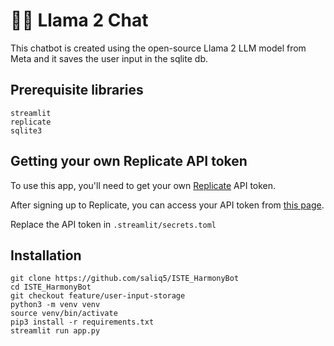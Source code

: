 # 🦙💬 Llama 2 Chat

This chatbot is created using the open-source Llama 2 LLM model from Meta and it saves the user input in the sqlite db.

## Prerequisite libraries

```
streamlit
replicate
sqlite3
```

## Getting your own Replicate API token

To use this app, you'll need to get your own [Replicate](https://replicate.com/) API token.

After signing up to Replicate, you can access your API token from [this page](https://replicate.com/account/api-tokens).

Replace the API token in ` .streamlit/secrets.toml `


## Installation

```
git clone https://github.com/saliq5/ISTE_HarmonyBot
cd ISTE_HarmonyBot
git checkout feature/user-input-storage
python3 -m venv venv
source venv/bin/activate
pip3 install -r requirements.txt
streamlit run app.py
```
